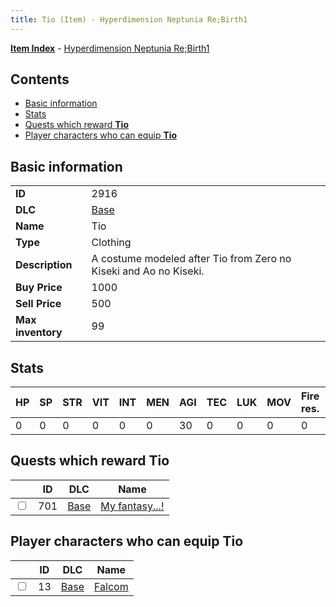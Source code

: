```yaml
---
title: Tio (Item) - Hyperdimension Neptunia Re;Birth1
---
```


[**Item Index**](/neptunia/rb1/item/index.html) - [Hyperdimension Neptunia Re;Birth1](/neptunia/rb1)

## Contents

- [Basic information](#basic-information)
- [Stats](#stats)
- [Quests which reward **Tio**](#quests-which-reward-tio)
- [Player characters who can equip **Tio**](#player-characters-who-can-equip-tio)

## Basic information

|   |   |
| -- | -- |
| **ID** | 2916 |
| **DLC** | [Base](/neptunia/rb1/dlc/1-base.html) |
| **Name** | Tio |
| **Type** | Clothing |
| **Description** | A costume modeled after Tio from Zero no Kiseki and Ao no Kiseki. |
| **Buy Price** | 1000 |
| **Sell Price** | 500 |
| **Max inventory** | 99 |


## Stats

| HP | SP | STR | VIT | INT | MEN | AGI | TEC | LUK | MOV | Fire res. | Ice res. | Wind res. | Lightning res. |
| -- | -- | --- | --- | --- | --- | --- | --- | --- | --- | --------- | -------- | --------- | -------------- |
| 0 | 0 | 0 | 0 | 0 | 0 | 30 | 0 | 0 | 0 | 0 | 0 | 0 | 0 |


## Quests which reward **Tio**

|    | ID | DLC | Name |
| -- | -- | --- | ---- |
| <input type="checkbox" id="rb1-quest-1-701" class="trackbox" /> | 701 | [Base](/neptunia/rb1/dlc/1-base.html) | [My fantasy...!](/neptunia/rb1/quest/1-701-my-fantasy.html) |


## Player characters who can equip **Tio**

|    | ID | DLC | Name |
| -- | -- | --- | ---- |
| <input type="checkbox" id="rb1-player-1-13" class="trackbox" /> | 13 | [Base](/neptunia/rb1/dlc/1-base.html) | [Falcom](/neptunia/rb1/player/1-13-falcom.html) |
